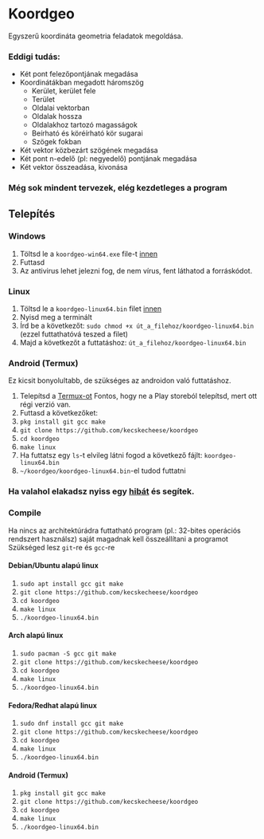 # Koordgeo
Egyszerű koordináta geometria feladatok megoldása.
### Eddigi tudás:
- Két pont felezőpontjának megadása
- Koordinátákban megadott háromszög
    - Kerület, kerület fele
    - Terület
    - Oldalai vektorban
    - Oldalak hossza
    - Oldalakhoz tartozó magasságok
    - Beírható és köréírható kör sugarai
    - Szögek fokban
- Két vektor közbezárt szögének megadása
- Két pont n-edelő (pl: negyedelő) pontjának megadása
- Két vektor összeadása, kivonása
### Még sok mindent tervezek, elég kezdetleges a program
## Telepítés
### Windows
1. Töltsd le a `koordgeo-win64.exe` file-t [innen](https://github.com/kecskecheese/koordgeo/releases/tag/v0.2.1)
2. Futtasd
3. Az antivirus lehet jelezni fog, de nem vírus, fent láthatod a forráskódot.
### Linux
1. Töltsd le a `koordgeo-linux64.bin` filet [innen](https://github.com/kecskecheese/koordgeo/releases/tag/v0.2.1)
2. Nyisd meg a terminált
3. Írd be a következőt: `sudo chmod +x út_a_filehoz/koordgeo-linux64.bin` (ezzel futtathatóvá teszed a filet)
4. Majd a következőt a futtatáshoz: `út_a_filehoz/koordgeo-linux64.bin`
### Android (Termux)
Ez kicsit bonyolultabb, de szükséges az androidon való futtatáshoz.
1. Telepítsd a [Termux-ot](https://github.com/termux/termux-app/releases/download/v0.118.0/termux-app_v0.118.0+github-debug_universal.apk) Fontos, hogy ne a Play storeból telepítsd, mert ott régi verzió van.
2. Futtasd a következőket:
3. `pkg install git gcc make`
4. `git clone https://github.com/kecskecheese/koordgeo`
5. `cd koordgeo`
6. `make linux`
7. Ha futtatsz egy `ls`-t elvileg látni fogod a következő fájlt: `koordgeo-linux64.bin`
8. `~/koordgeo/koordgeo-linux64.bin`-el tudod futtatni

### Ha valahol elakadsz nyiss egy [hibát](https://github.com/kecskecheese/koordgeo/issues) és segítek.

### Compile
Ha nincs az architektúrádra futtatható program (pl.: 32-bites operációs rendszert használsz) saját magadnak kell összeállítani a programot
<br>
Szükséged lesz `git`-re és `gcc`-re
#### Debian/Ubuntu alapú linux
1. `sudo apt install gcc git make`<br>
2. `git clone https://github.com/kecskecheese/koordgeo`<br>
3. `cd koordgeo`<br>
4. `make linux`<br>
5. `./koordgeo-linux64.bin`
#### Arch alapú linux
1. `sudo pacman -S gcc git make`
2. `git clone https://github.com/kecskecheese/koordgeo`<br>
3. `cd koordgeo`<br>
4. `make linux`<br>
5. `./koordgeo-linux64.bin`
#### Fedora/Redhat alapú linux
1. `sudo dnf install gcc git make`
2. `git clone https://github.com/kecskecheese/koordgeo`<br>
3. `cd koordgeo`<br>
4. `make linux`<br>
5. `./koordgeo-linux64.bin`
#### Android (Termux)
1. `pkg install git gcc make`
2. `git clone https://github.com/kecskecheese/koordgeo`<br>
3. `cd koordgeo`<br>
4. `make linux`<br>
5. `./koordgeo-linux64.bin`
